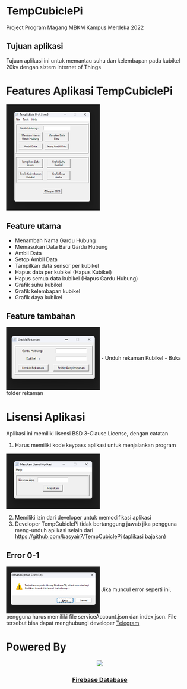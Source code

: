 # TempCubiclePi
Project Program Magang MBKM Kampus Merdeka 2022

## Tujuan aplikasi
Tujuan aplikasi ini untuk memantau suhu dan kelembapan pada kubikel 20kv dengan sistem Internet of Things

# Features Aplikasi TempCubiclePi
<img align="center" src="./images/tempcubicle-interface.png" width="50%">

## Feature utama
- Menambah Nama Gardu Hubung
- Memasukan Data Baru Gardu Hubung
- Ambil Data
- Setop Ambil Data
- Tampilkan data sensor per kubikel
- Hapus data per kubikel (Hapus Kubikel)
- Hapus semua data kubikel (Hapus Gardu Hubung)
- Grafik suhu kubikel
- Grafik kelembapan kubikel
- Grafik daya kubikel

## Feature tambahan
<img align="center" src="./images/feature1_1.png" width="50%">
- Unduh rekaman Kubikel 
- Buka folder rekaman

# Lisensi Aplikasi
Aplikasi ini memiliki lisensi BSD 3-Clause License, dengan catatan
1. Harus memiliki kode keypass aplikasi untuk menjalankan program

<img align="center" src="./images/require-keypass2.png" width="50%">

2. Memiliki izin dari developer untuk memodifikasi aplikasi
3. Developer TempCubiclePi tidak bertanggung jawab jika pengguna meng-unduh aplikasi selain dari https://github.com/basyair7/TempCubiclePi (aplikasi bajakan)

## Error 0-1
<img align="center" src="./images/error0-1.png" width="50%">
Jika muncul error seperti ini, pengguna harus memiliki file serviceAccount.json dan index.json. 
File tersebut bisa dapat menghubungi developer <a href="https://t.me/ahul7">Telegram</a>

# Powered By
<p align="center">
    <a href="https://firebase.google.com/" target="_blank">
        <img src="https://www.gstatic.com/devrel-devsite/prod/v4adef427db21a4cd79f489fce8da23c25ef3f53705a17ddcb0611ee166b2e610/firebase/images/lockup.svg" width="30%">
    </a>
</p>

<h3 align="center"><a href="https://firebase.google.com/" target="_blank">Firebase Database</a></h3>

